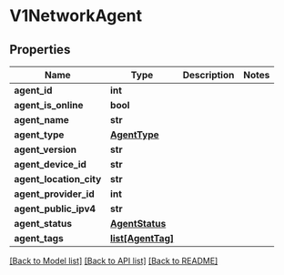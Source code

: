 # V1NetworkAgent

## Properties
Name | Type | Description | Notes
------------ | ------------- | ------------- | -------------
**agent_id** | **int** |  | 
**agent_is_online** | **bool** |  | 
**agent_name** | **str** |  | 
**agent_type** | [**AgentType**](AgentType.md) |  | 
**agent_version** | **str** |  | 
**agent_device_id** | **str** |  | 
**agent_location_city** | **str** |  | 
**agent_provider_id** | **int** |  | 
**agent_public_ipv4** | **str** |  | 
**agent_status** | [**AgentStatus**](AgentStatus.md) |  | 
**agent_tags** | [**list[AgentTag]**](AgentTag.md) |  | 

[[Back to Model list]](../README.md#documentation-for-models) [[Back to API list]](../README.md#documentation-for-api-endpoints) [[Back to README]](../README.md)

